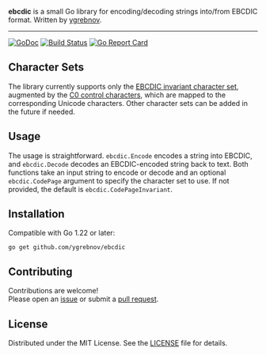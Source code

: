 **ebcdic** is a small Go library for encoding/decoding strings into/from EBCDIC format. Written by [ygrebnov](https://github.com/ygrebnov).

---

[![GoDoc](https://pkg.go.dev/badge/github.com/ygrebnov/ebcdic)](https://pkg.go.dev/github.com/ygrebnov/ebcdic)
[![Build Status](https://github.com/ygrebnov/ebcdic/actions/workflows/build.yml/badge.svg)](https://github.com/ygrebnov/ebcdic/actions/workflows/build.yml)
[![Go Report Card](https://goreportcard.com/badge/github.com/ygrebnov/ebcdic)](https://goreportcard.com/report/github.com/ygrebnov/ebcdic)

## Character Sets

The library currently supports only the [EBCDIC invariant character set](https://www.ibm.com/docs/en/i/7.6.0?topic=sets-invariant-character-set-its-exceptions), augmented by the [C0 control characters](https://www.unicode.org/charts/nameslist/n_0000.html), which are mapped to the corresponding Unicode characters. Other character sets can be added in the future if needed.

## Usage

The usage is straightforward. `ebcdic.Encode` encodes a string into EBCDIC, and `ebcdic.Decode` decodes an EBCDIC-encoded string back to text. Both functions take an input string to encode or decode and an optional `ebcdic.CodePage` argument to specify the character set to use. If not provided, the default is `ebcdic.CodePageInvariant`.

## Installation

Compatible with Go 1.22 or later:

```shell
go get github.com/ygrebnov/ebcdic
```

## Contributing

Contributions are welcome!  
Please open an [issue](https://github.com/ygrebnov/ebcdic/issues) or submit a [pull request](https://github.com/ygrebnov/ebcdic/pulls).

## License

Distributed under the MIT License. See the [LICENSE](LICENSE) file for details.